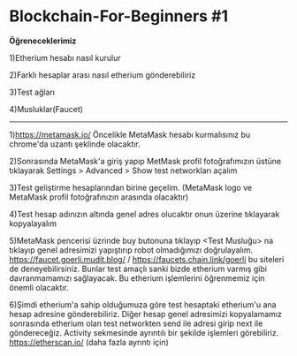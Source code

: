 # Blockchain-For-Beginners #1

**Öğreneceklerimiz**

1)Etherium hesabı nasıl kurulur

2)Farklı hesaplar arası nasıl etherium gönderebiliriz

3)Test ağları

4)Musluklar(Faucet)

----------------------------------------------------------------------

1)https://metamask.io/ Öncelikle MetaMask hesabı kurmalısınız bu chrome'da uzantı şeklinde olacaktır.

2)Sonrasında MetaMask'a giriş yapıp MetMask profil fotoğrafımızın üstüne tıklayarak Settings > Advanced > Show test networkları açalım

3)Test geliştirme hesaplarından birine geçelim. (MetaMask logo ve MetaMask profil fotoğrafınızın arasında olacaktır)

4)Test hesap adınızın altında genel adres olucaktır onun üzerine tıklayarak kopyalayalım

5)MetaMask pencerisi üzrinde buy butonuna tıklayıp <Test Musluğu> na tıklayıp genel adresimizi yapıştırıp robot olmadığımızı doğrulayalım.
https://faucet.goerli.mudit.blog/ / https://faucets.chain.link/goerli bu siteleri de deneyebilirsiniz. Bunlar test amaçlı sanki bizde etherium varmış gibi davranmamamızı sağlayacak. Bu etherium işlemlerini öğrenmemiz için önemli olacaktır.

6)Şimdi etherium'a sahip olduğumuza göre test hesaptaki etherium'u ana hesap adresine gönderebiliriz. Diğer hesap genel adresimizi kopyalamamız sonrasında etherium olan test networkten send ile adresi girip next ile göndereceğiz.
Activity sekmesinde ayrıntılı bir şekilde işlemleri görebiliriz.
https://etherscan.io/ (daha fazla ayrıntı için)
